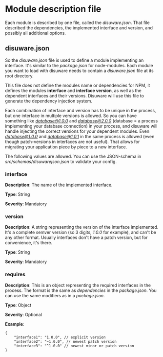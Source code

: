 # Module description file

Each module is described by one file, called the *disuware.json*. That file described the dependencies, the implemented
interface and version, and possibly all additional options.

## disuware.json

So the *disuware.json* file is used to define a module implementing an interface. It's similar to the *package.json* for
node-modules. Each module you want to load with disuware needs to contain a *disuware.json* file at its root directory.

This file does not define the modules name or dependencies for NPM, it defines the modules **interface** and
**interface version**, as well as the dependent interfaces and their versions. Disuware will use this file to generate
the dependency injection system.

Each combination of interface and version has to be unique in the process, but one interface in multiple versions is
allowed. So you can have something like *database@1.0.0* and *database@2.0.0* (database = a process implementing your
database connection) in your process, and disuware will handle injecting the correct versions for your dependent modules.
Even *database@1.0.0* and *database@1.0.1* in the same process is allowed (even though patch-versions in interfaces are
not useful). That allows for migrating your application piece by piece to a new interface.

The following values are allowed. You can use the JSON-schema in *src/schemas/disuwarejson.json* to validate your config.

### interface

**Description**: The name of the implemented interface.

**Type**: String

**Severity**: Mandatory

### version

**Description**: A string representing the version of the interface implemented. It's a complete semver version (so 3
digits, *1.0.0* for example), and can't be any other format. Usually interfaces don't have a patch version, but for
convenience, it's there.

**Type**: String

**Severity**: Mandatory

### requires

**Description**: This is an object representing the required interfaces in the process. The format is the same as
*dependencies* in the *package.json*. You can use the same modifiers as in a *package.json*.

**Type**: Object

**Severity**: Optional

**Example**: 

```
{
    "interface1": "1.0.0", // explicit version
    "interface2": "~1.0.0", // newest patch version
    "interface3": "^1.0.0" // newest minor or patch version
}
```
